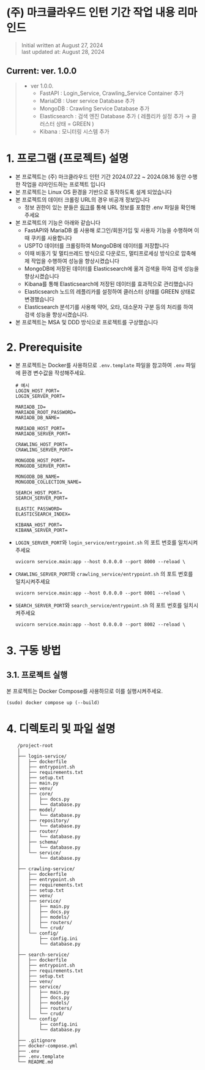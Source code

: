 # (주) 마크클라우드 인턴 기간 작업 내용 리마인드

> Initial written at August 27, 2024 <br/>
> last updated at: August 28, 2024


## Current: ver. 1.0.0<br/>
>* ver 1.0.0.
>   * FastAPI : Login_Service, Crawling_Service Container 추가
>   * MariaDB : User service Database 추가
>   * MongoDB : Crawling Service Database 추가
>   * Elasticsearch : 검색 엔진 Database 추가 ( 레플리카 설정 추가 → 클러스터 상태 = GREEN )
>   * Kibana : 모니터링 시스템 추가


# 1. 프로그램 (프로젝트) 설명

- 본 프로젝트는 (주) 마크클라우드 인턴 기간 2024.07.22 ~ 2024.08.16 동안 수행한 작업을 리마인드하는 프로젝트 입니다
- 본 프로젝트는 Linux OS 환경을 기반으로 동작하도록 설계 되었습니다
- 본 프로젝트의 데이터 크롤링 URL의 경우 비공개 정보입니다
    - 정보 권한이 있는 분들은 [링크](https://github.com/pastjung/Markcloud_USPTO-Search)를 통해 URL 정보를 포함한 .env 파일을 확인해 주세요
- 본 프로젝트의 기능은 아래와 같습니다
    - FastAPI와 MariaDB 를 사용해 로그인/회원가입 및 사용자 기능을 수행하며 이때 쿠키를 사용합니다
    - USPTO 데이터를 크롤링하여 MongoDB에 데이터를 저장합니다
    - 이때 비동기 및 멀티쓰레드 방식으로 다운로드, 멀티프로세싱 방식으로 압축해제 작업을 수행하여 성능을 향상시켰습니다
    - MongoDB에 저장된 데이터를 Elasticsearch에 옮겨 검색을 하여 검색 성능을 향상시켰습니다
    - Kibana를 통해 Elasticsearch에 저장된 데이터를 효과적으로 관리했습니다
    - Elasticsearch 노드의 레플리카를 설정하여 클러스터 상태를 GREEN 상태로 변경했습니다
    - Elasticsearch 분석기를 사용해 약어, 오타, 대소문자 구분 등의 처리를 하여 검색 성능을 향상시켰습니다.
- 본 프로젝트는 MSA 및 DDD 방식으로 프로젝트를 구상했습니다


# 2. Prerequisite

- 본 프로젝트는 Docker를 사용하므로 `.env.template` 파일을 참고하여 `.env` 파일에 환경 변수값을 작성해주세요.
    ```
    # 예시
    LOGIN_HOST_PORT=
    LOGIN_SERVER_PORT=

    MARIADB_ID=
    MARIADB_ROOT_PASSWORD=
    MARIADB_DB_NAME=

    MARIADB_HOST_PORT=
    MARIADB_SERVER_PORT=

    CRAWLING_HOST_PORT=
    CRAWLING_SERVER_PORT=

    MONGODB_HOST_PORT=
    MONGODB_SERVER_PORT=

    MONGODB_DB_NAME=
    MONGODB_COLLECTION_NAME=

    SEARCH_HOST_PORT=
    SEARCH_SERVER_PORT=

    ELASTIC_PASSWORD=
    ELASTICSEARCH_INDEX=

    KIBANA_HOST_PORT=
    KIBANA_SERVER_PORT=
    ```
- `LOGIN_SERVER_PORT`와 `login_service/entrypoint.sh` 의 포트 번호를 일치시켜주세요
    ```
    uvicorn service.main:app --host 0.0.0.0 --port 8000 --reload \
    ```
- `CRAWLING_SERVER_PORT`와 `crawling_service/entrypoint.sh` 의 포트 번호를 일치시켜주세요
    ```
    uvicorn service.main:app --host 0.0.0.0 --port 8001 --reload \
    ```
- `SEARCH_SERVER_PORT`와 `search_service/entrypoint.sh` 의 포트 번호를 일치시켜주세요
    ```
    uvicorn service.main:app --host 0.0.0.0 --port 8002 --reload \
    ```

# 3. 구동 방법

## 3.1. 프로젝트 실행

본 프로젝트는 Docker Compose를 사용하므로 이를 실행시켜주세요.

```shell
(sudo) docker compose up (--build)
```

# 4. 디렉토리 및 파일 설명
```
    /project-root
    │
    ├── login-service/
    │   ├── dockerfile
    │   ├── entrypoint.sh
    │   ├── requirements.txt
    │   ├── setup.txt
    │   ├── main.py
    │   ├── venv/
    │   ├── core/
    │   │   ├── docs.py
    │   │   └── database.py
    │   ├── model/
    │   │   └── database.py
    │   ├── repository/
    │   │   └── database.py
    │   ├── router/
    │   │   └── database.py
    │   ├── schema/
    │   │   └── database.py
    │   └── service/
    │       └── database.py
    │
    ├── crawling-service/
    │   ├── dockerfile
    │   ├── entrypoint.sh
    │   ├── requirements.txt
    │   ├── setup.txt
    │   ├── venv/
    │   ├── service/
    │   │   ├── main.py
    │   │   ├── docs.py
    │   │   ├── models/
    │   │   ├── routers/
    │   │   └── crud/
    │   └── config/
    │       ├── config.ini
    │       └── database.py
    │
    ├── search-service/
    │   ├── dockerfile
    │   ├── entrypoint.sh
    │   ├── requirements.txt
    │   ├── setup.txt
    │   ├── venv/
    │   ├── service/
    │   │   ├── main.py
    │   │   ├── docs.py
    │   │   ├── models/
    │   │   ├── routers/
    │   │   └── crud/
    │   └── config/
    │       ├── config.ini
    │       └── database.py
    │
    ├── .gitignore
    ├── docker-compose.yml
    ├── .env
    ├── .env.template
    └── README.md
```

